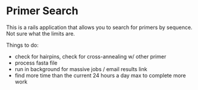 # Primer Search

This is a rails application that allows you to search for primers by sequence. Not sure what the limits are.

Things to do:

- check for hairpins, check for cross-annealing w/ other primer
- process fasta file
- run in background for massive jobs / email results link
- find more time than the current 24 hours a day max to complete more work
